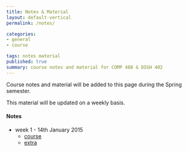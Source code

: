 ```yaml
---
title: Notes & Material
layout: default-vertical
permalink: /notes/

categories:
- general
- course

tags: notes material
published: true
summary: course notes and material for COMP 488 & DIGH 402
---
```


Course notes and material will be added to this page during the Spring semester. 

This material will be updated on a weekly basis.

#### Notes

* week 1 - 14th January 2015
  * [course]()
  * [extra](/assets/docs/402week1extra2015.pdf)


